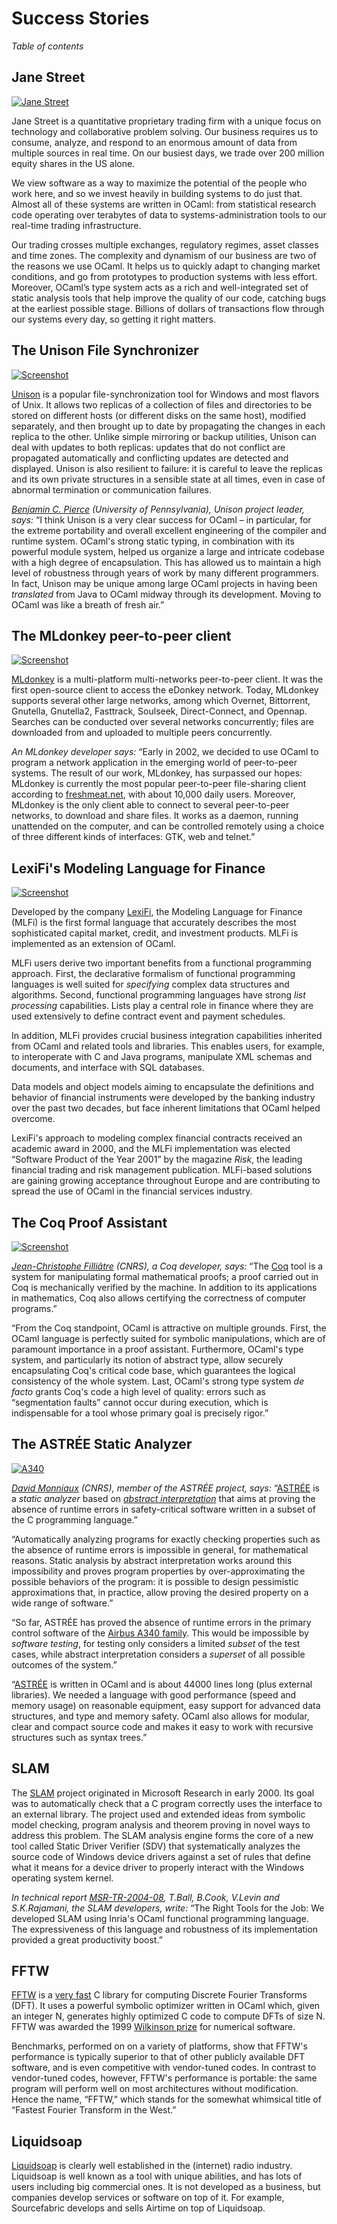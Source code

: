 # Success Stories
*Table of contents*

## Jane Street
[<img src='img/jane-street.jpg' alt='Jane Street' />](img/jane-street.jpg)

Jane Street is a quantitative proprietary trading firm with a unique
focus on technology and collaborative problem solving. Our business
requires us to consume, analyze, and respond to an enormous amount of
data from multiple sources in real time. On our busiest days, we trade
over 200 million equity shares in the US alone.

We view software as a way to maximize the potential of the people who
work here, and so we invest heavily in building systems to do just that.
Almost all of these systems are written in OCaml: from statistical
research code operating over terabytes of data to systems-administration
tools to our real-time trading infrastructure.

Our trading crosses multiple exchanges, regulatory regimes, asset
classes and time zones. The complexity and dynamism of our business are
two of the reasons we use OCaml. It helps us to quickly adapt to
changing market conditions, and go from prototypes to production systems
with less effort. Moreover, OCaml’s type system acts as a rich and
well-integrated set of static analysis tools that help improve the
quality of our code, catching bugs at the earliest possible stage.
Billions of dollars of transactions flow through our systems every day,
so getting it right matters.

## The Unison File Synchronizer
[<img src='http://caml.inria.fr/about/successes-images/unison-thumb.jpg' alt='Screenshot'  title='Screenshot of Unison&apos;s main window' />](http://caml.inria.fr/about/successes-images/unison.jpg)

[Unison](http://www.cis.upenn.edu/%7Ebcpierce/unison/) is a popular
file-synchronization tool for Windows and most flavors of Unix. It
allows two replicas of a collection of files and directories to be
stored on different hosts (or different disks on the same host),
modified separately, and then brought up to date by propagating the
changes in each replica to the other. Unlike simple mirroring or backup
utilities, Unison can deal with updates to both replicas: updates that
do not conflict are propagated automatically and conflicting updates are
detected and displayed. Unison is also resilient to failure: it is
careful to leave the replicas and its own private structures in a
sensible state at all times, even in case of abnormal termination or
communication failures.

*[Benjamin C. Pierce](http://www.cis.upenn.edu/%7Ebcpierce/) (University
of Pennsylvania), Unison project leader, says:* “I think Unison is a
very clear success for OCaml – in particular, for the extreme
portability and overall excellent engineering of the compiler and
runtime system. OCaml's strong static typing, in combination with its
powerful module system, helped us organize a large and intricate
codebase with a high degree of encapsulation. This has allowed us to
maintain a high level of robustness through years of work by many
different programmers. In fact, Unison may be unique among large OCaml
projects in having been *translated* from Java to OCaml midway through
its development. Moving to OCaml was like a breath of fresh air.”

## The MLdonkey peer-to-peer client
[<img src='http://caml.inria.fr/about/successes-images/mldonkey-thumb.jpg' alt='Screenshot'  title='Screenshot of one of MLdonkey&apos;s windows' />](http://caml.inria.fr/about/successes-images/mldonkey.jpg)

[MLdonkey](http://mldonkey.sourceforge.net/Main_Page) is a
multi-platform multi-networks peer-to-peer client. It was the first
open-source client to access the eDonkey network. Today, MLdonkey
supports several other large networks, among which Overnet, Bittorrent,
Gnutella, Gnutella2, Fasttrack, Soulseek, Direct-Connect, and Opennap.
Searches can be conducted over several networks concurrently; files are
downloaded from and uploaded to multiple peers concurrently.

*An MLdonkey developer says:* “Early in 2002, we decided to use OCaml to
program a network application in the emerging world of peer-to-peer
systems. The result of our work, MLdonkey, has surpassed our hopes:
MLdonkey is currently the most popular peer-to-peer file-sharing client
according to [freshmeat.net](http://freshmeat.net/), with about 10,000
daily users. Moreover, MLdonkey is the only client able to connect to
several peer-to-peer networks, to download and share files. It works as
a daemon, running unattended on the computer, and can be controlled
remotely using a choice of three different kinds of interfaces: GTK, web
and telnet.”

## LexiFi's Modeling Language for Finance
[<img src='http://caml.inria.fr/about/successes-images/lexifi-thumb.png' alt='Screenshot'  title='A report produced by LexiFi software' />](http://caml.inria.fr/about/successes-images/lexifi.png)

Developed by the company [LexiFi](http://www.lexifi.com/), the Modeling
Language for Finance (MLFi) is the first formal language that accurately
describes the most sophisticated capital market, credit, and investment
products. MLFi is implemented as an extension of OCaml.

MLFi users derive two important benefits from a functional programming
approach. First, the declarative formalism of functional programming
languages is well suited for *specifying* complex data structures and
algorithms. Second, functional programming languages have strong *list
processing* capabilities. Lists play a central role in finance where
they are used extensively to define contract event and payment
schedules.

In addition, MLFi provides crucial business integration capabilities
inherited from OCaml and related tools and libraries. This enables
users, for example, to interoperate with C and Java programs, manipulate
XML schemas and documents, and interface with SQL databases.

Data models and object models aiming to encapsulate the definitions and
behavior of financial instruments were developed by the banking industry
over the past two decades, but face inherent limitations that OCaml
helped overcome.

LexiFi's approach to modeling complex financial contracts received an
academic award in 2000, and the MLFi implementation was elected
“Software Product of the Year 2001” by the magazine *Risk*, the leading
financial trading and risk management publication. MLFi-based solutions
are gaining growing acceptance throughout Europe and are contributing to
spread the use of OCaml in the financial services industry.

## The Coq Proof Assistant
[<img src='http://caml.inria.fr/about/successes-images/coq-thumb.jpg' alt='Screenshot'  title='Screenshot of Coq&apos;s integrated development environment' />](http://caml.inria.fr/about/successes-images/coq.jpg)

*[Jean-Christophe Filliâtre](http://www.lri.fr/%7Efilliatr/) (CNRS), a
Coq developer, says:* “The [Coq](http://coq.inria.fr/) tool is a system
for manipulating formal mathematical proofs; a proof carried out in Coq
is mechanically verified by the machine. In addition to its applications
in mathematics, Coq also allows certifying the correctness of computer
programs.”

“From the Coq standpoint, OCaml is attractive on multiple grounds.
First, the OCaml language is perfectly suited for symbolic
manipulations, which are of paramount importance in a proof assistant.
Furthermore, OCaml's type system, and particularly its notion of
abstract type, allow securely encapsulating Coq's critical code base,
which guarantees the logical consistency of the whole system. Last,
OCaml's strong type system *de facto* grants Coq's code a high level of
quality: errors such as “segmentation faults” cannot occur during
execution, which is indispensable for a tool whose primary goal is
precisely rigor.”

## The ASTRÉE Static Analyzer
[<img src='http://caml.inria.fr/about/successes-images/astree.gif' alt='A340'  title='ASTRÉE has been used to certify the Airbus A340 flight control software' />](http://www.airbus.com/product/a330_a340_backgrounder.asp)

*[David Monniaux](http://www-verimag.imag.fr/~monniaux/) (CNRS), member
of the ASTRÉE project, says:* “[ASTRÉE](http://www.astree.ens.fr/) is a
*static analyzer* based on [<em>abstract
interpretation</em>](http://www.di.ens.fr/%7Ecousot/aiintro.shtml) that aims
at proving the absence of runtime errors in safety-critical software
written in a subset of the C programming language.”

“Automatically analyzing programs for exactly checking properties such
as the absence of runtime errors is impossible in general, for
mathematical reasons. Static analysis by abstract interpretation works
around this impossibility and proves program properties by
over-approximating the possible behaviors of the program: it is possible
to design pessimistic approximations that, in practice, allow proving
the desired property on a wide range of software.”

“So far, ASTRÉE has proved the absence of runtime errors in the primary
control software of the [Airbus A340
family](http://www.airbus.com/product/a330_a340_backgrounder.asp). This
would be impossible by *software testing*, for testing only considers a
limited *subset* of the test cases, while abstract interpretation
considers a *superset* of all possible outcomes of the system.”

“[ASTRÉE](http://www.astree.ens.fr/) is written in OCaml and is about
44000 lines long (plus external libraries). We needed a language with
good performance (speed and memory usage) on reasonable equipment, easy
support for advanced data structures, and type and memory safety. OCaml
also allows for modular, clear and compact source code and makes it easy
to work with recursive structures such as syntax trees.”

## SLAM
The [SLAM](http://research.microsoft.com/en-us/projects/slam/) project
originated in Microsoft Research in early 2000. Its goal was to
automatically check that a C program correctly uses the interface to an
external library. The project used and extended ideas from symbolic
model checking, program analysis and theorem proving in novel ways to
address this problem. The SLAM analysis engine forms the core of a new
tool called Static Driver Verifier (SDV) that systematically analyzes
the source code of Windows device drivers against a set of rules that
define what it means for a device driver to properly interact with the
Windows operating system kernel.

*In technical report
[MSR-TR-2004-08](http://research.microsoft.com/apps/pubs/default.aspx?id=70038),
T.Ball, B.Cook, V.Levin and S.K.Rajamani, the SLAM developers, write:*
“The Right Tools for the Job: We developed SLAM using Inria's OCaml
functional programming language. The expressiveness of this language and
robustness of its implementation provided a great productivity boost.”

## FFTW
[FFTW](http://www.fftw.org/) is a [very
fast](http://www.fftw.org/benchfft/) C library for computing Discrete
Fourier Transforms (DFT). It uses a powerful symbolic optimizer written
in OCaml which, given an integer N, generates highly optimized C code to
compute DFTs of size N. FFTW was awarded the 1999 [Wilkinson
prize](http://www.mcs.anl.gov/research/opportunities/wilkinsonprize/3rd-1999.php)
for numerical software.

Benchmarks, performed on on a variety of platforms, show that FFTW's
performance is typically superior to that of other publicly available
DFT software, and is even competitive with vendor-tuned codes. In
contrast to vendor-tuned codes, however, FFTW's performance is portable:
the same program will perform well on most architectures without
modification. Hence the name, “FFTW,” which stands for the somewhat
whimsical title of “Fastest Fourier Transform in the West.”

## Liquidsoap
[Liquidsoap](http://liquidsoap.fm/) is clearly well established in the
(internet) radio industry. Liquidsoap is well known as a tool with
unique abilities, and has lots of users including big commercial ones.
It is not developed as a business, but companies develop services or
software on top of it. For example, Sourcefabric develops and sells
Airtime on top of Liquidsoap.


